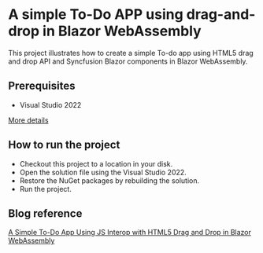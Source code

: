 # A simple To-Do APP using drag-and-drop in Blazor WebAssembly

This project illustrates how to create a simple To-do app using HTML5 drag and drop API and Syncfusion Blazor components in Blazor WebAssembly.

## Prerequisites

* Visual Studio 2022

[More details](https://blazor.syncfusion.com/documentation/system-requirements)

## How to run the project
* Checkout this project to a location in your disk.
* Open the solution file using the Visual Studio 2022.
* Restore the NuGet packages by rebuilding the solution.
* Run the project.

## Blog reference
[A Simple To-Do App Using JS Interop with HTML5 Drag and Drop in Blazor WebAssembly](https://www.syncfusion.com/blogs/post/to-do-app-using-js-interop-with-html5-drag-and-drop-in-blazor-webassembly.aspx)
